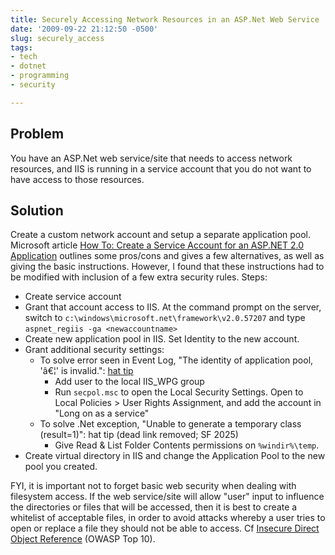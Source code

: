 ```yaml
---
title: Securely Accessing Network Resources in an ASP.Net Web Service
date: '2009-09-22 21:12:50 -0500'
slug: securely_access
tags:
- tech
- dotnet
- programming
- security

---
```


## Problem

You have an ASP.Net web service/site that needs to access network
resources, and IIS is running in a service account that you do not want to have
access to those resources.

## Solution

Create a custom network account and setup a separate application
pool. Microsoft article [How To: Create a
Service Account for an ASP.NET 2.0 Application](https://msdn.microsoft.com/en-us/library/ms998297.aspx) outlines some pros/cons and
gives a few alternatives, as well as giving the basic instructions. However, I
found that these instructions had to be modified with inclusion of a few extra
security rules. Steps:

<!-- truncate -->

* Create service account
* Grant that account access to IIS. At the command prompt on the server, switch
  to `c:\windows\microsoft.net\framework\v2.0.57207` and type `aspnet_regiis -ga
  <newaccountname>`
* Create new application pool in IIS. Set Identity to the new account.
* Grant additional security settings:
  * To solve error seen in Event Log, "The identity of application pool, 'â€¦'
      is invalid.": [hat tip](https://learn.microsoft.com/en-us/archive/blogs/ssehgal/running-iis6-app-pools-under-a-domain-account-identity)
    * Add user to the local IIS_WPG group
    * Run `secpol.msc` to open the Local Security Settings. Open to Local
       Policies > User Rights Assignment, and add the account in "Long on as a
       service"
  * To solve .Net exception, "Unable to generate a temporary class (result=1)":
    hat tip (dead link removed; SF 2025)
    * Give Read & List Folder Contents permissions  on `%windir%\temp`.
* Create virtual directory in IIS and change the Application Pool to the new
  pool you created.

FYI, it is important not to forget basic web security when dealing with
filesystem access. If the web service/site will allow "user" input to influence
the directories or files that will be accessed, then it is best to create a
whitelist of acceptable files, in order to avoid attacks whereby a user tries to
open or replace a file they should not be able to access. Cf [Insecure Direct Object
Reference](https://cheatsheetseries.owasp.org/cheatsheets/Insecure_Direct_Object_Reference_Prevention_Cheat_Sheet.html) (OWASP Top 10).
